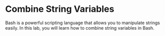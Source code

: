 # Combine String Variables

Bash is a powerful scripting language that allows you to manipulate strings easily. In this lab, you will learn how to combine string variables in Bash.
